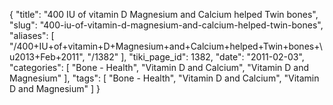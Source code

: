 {
    "title": "400 IU of vitamin D Magnesium and Calcium helped Twin bones",
    "slug": "400-iu-of-vitamin-d-magnesium-and-calcium-helped-twin-bones",
    "aliases": [
        "/400+IU+of+vitamin+D+Magnesium+and+Calcium+helped+Twin+bones+\u2013+Feb+2011",
        "/1382"
    ],
    "tiki_page_id": 1382,
    "date": "2011-02-03",
    "categories": [
        "Bone - Health",
        "Vitamin D and Calcium",
        "Vitamin D and Magnesium"
    ],
    "tags": [
        "Bone - Health",
        "Vitamin D and Calcium",
        "Vitamin D and Magnesium"
    ]
}